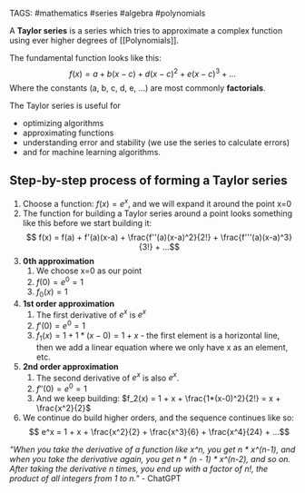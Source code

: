 TAGS: #mathematics #series #algebra #polynomials 

A **Taylor series** is a series which tries to approximate a complex function using ever higher degrees of [[Polynomials]]. 

The fundamental function looks like this:
$$ f(x) = a + b(x-c) + d(x-c)^2 + e(x-c)^3 + ...$$
Where the constants (a, b, c, d, e, ...) are most commonly **factorials**. 

The Taylor series is useful for
- optimizing algorithms
- approximating functions
- understanding error and stability (we use the series to calculate errors)
- and for machine learning algorithms.

## Step-by-step process of forming a Taylor series

1. Choose a function: $f(x) = e^x$, and we will expand it around the point x=0
2. The function for building a Taylor series around a point looks something like this before we start building it:
$$ f(x) = f(a) + f'(a)(x-a) + \frac{f''(a)(x-a)^2}{2!} + \frac{f'''(a)(x-a)^3}{3!} + ...$$
3. **0th approximation**
	1. We choose x=0 as our point
	2. $f(0) = e^0 = 1$
	3. $f_0(x) = 1$
4. **1st order approximation**
	1. The first derivative of $e^x$ is $e^x$
	2. $f'(0) = e^0 = 1$
	3. $f_1(x) = 1 + 1*(x-0) = 1+x$ - the first element is a horizontal line, then we add a linear equation where we only have x as an element, etc.
5. **2nd order approximation**
	1. The second derivative of $e^x$ is also $e^x$. 
	2. $f''(0) = e^0 = 1$
	3. And we keep building: $f_2(x) = 1 + x + \frac{1*(x-0)^2}{2!} = x + \frac{x^2}{2}$
6. We continue do build higher orders, and the sequence continues like so:
$$ e^x = 1 + x + \frac{x^2}{2} + \frac{x^3}{6} + \frac{x^4}{24} + ...$$

*"When you take the derivative of a function like x^n, you get n * x^(n-1), and when you take the derivative again, you get n * (n - 1) * x^(n-2), and so on. After taking the derivative n times, you end up with a factor of n!, the product of all integers from 1 to n."* - ChatGPT